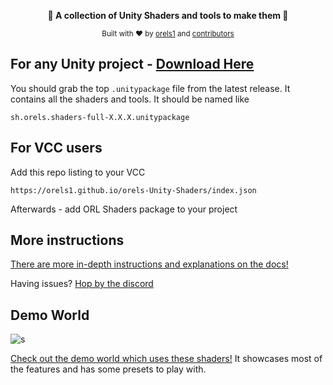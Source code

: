<p align="center">
<strong>📜 A collection of Unity Shaders and tools to make them 📜</strong>
</p>

<p align="center">
  <sub>Built with ❤︎ by
  <a href="https://twitter.com/orels1_">orels1</a> and
  <a href="https://github.com/orels1/orels-Unity-Shaders/graphs/contributors">
    contributors
  </a>
  </sub>
</p>

## For any Unity project - [Download Here](https://github.com/orels1/orels-Unity-Shaders/releases)

You should grab the top `.unitypackage` file from the latest release. It contains all the shaders and tools. It should be named like

```
sh.orels.shaders-full-X.X.X.unitypackage
```

## For VCC users

Add this repo listing to your VCC

```
https://orels1.github.io/orels-Unity-Shaders/index.json
```

Afterwards - add ORL Shaders package to your project


## More instructions

[There are more in-depth instructions and explanations on the docs!](https://shaders.orels.sh)

Having issues? [Hop by the discord](https://discord.gg/orels1)

## Demo World

![s](https://3797134336-files.gitbook.io/~/files/v0/b/gitbook-x-prod.appspot.com/o/spaces%2FZObkp5MOJr2YSLcv8ODH%2Fuploads%2FjbtEKsZCcT55x7z8UGnt%2Fimage.png?alt=media&token=c4e04e8b-39ea-4ed7-aced-8a8ecb2540d9)

[Check out the demo world which uses these shaders!](https://vrchat.com/home/launch?worldId=wrld_cea7e89a-1e10-48cc-aace-6feef5978a95&instanceId=0) It showcases most of the features and has some presets to play with.

